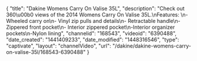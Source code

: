 {
    "title": "Dakine Womens Carry On Valise 35L",
    "description": "Check out 360\u00b0 views of the 2014 Womens Carry On Valise 35L.\nFeatures: \n- Wheeled carry on\n- Vinyl zip pulls and details\n- Retractable handle\n- Zippered front pocket\n- Interior zippered pocket\n-Interior organizer pockets\n-Nylon lining",
    "channelid": "168543",
    "videoid": "6390488",
    "date_created": "1441409233",
    "date_modified": "1448316546",
    "type": "captivate",
    "layout": "channelVideo",
    "url": "\/dakine\/dakine-womens-carry-on-valise-35l\/168543-6390488"
}